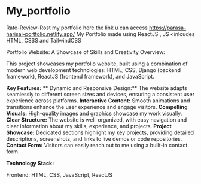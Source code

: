 # My_portfolio
Rate-Review-Rost my portfolio
here the link u can access https://parasa-harisai-portfolio.netlify.app/
My Portfolio made using ReactJS , JS &lt;inlcudes HTML, CSSS and TailwindCSS



Portfolio Website: A Showcase of Skills and Creativity
Overview:

This project showcases my portfolio website, built using a combination of modern web development technologies: HTML, CSS, Django (backend framework), ReactJS (frontend framework), and JavaScript.

**Key Features:**
**
Dynamic and Responsive Design:** The website adapts seamlessly to different screen sizes and devices, ensuring a consistent user experience across platforms.
**Interactive Content:** Smooth animations and transitions enhance the user experience and engage visitors.
**Compelling Visuals:** High-quality images and graphics showcase my work visually.
**Clear Structure:** The website is well-organized, with easy navigation and clear information about my skills, experience, and projects.
**Project Showcase:** Dedicated sections highlight my key projects, providing detailed descriptions, screenshots, and links to live demos or code repositories.
**Contact Form:** Visitors can easily reach out to me using a built-in contact form.


**Technology Stack:**

Frontend: HTML, CSS, JavaScript, ReactJS
